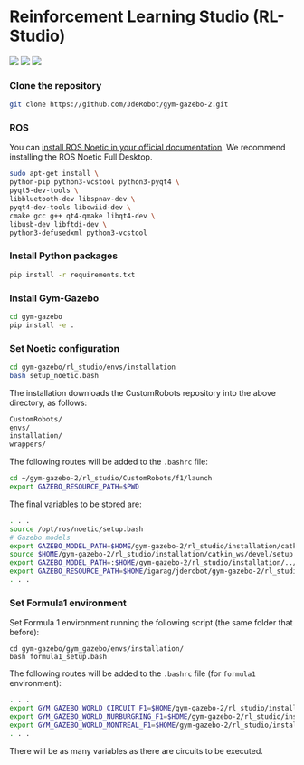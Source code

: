 # Reinforcement Learning Studio (RL-Studio)

![](https://img.shields.io/badge/Gazebo-11-orange) ![](https://img.shields.io/badge/ROS-Noetic-blue) ![](https://img.shields.io/badge/Python-3.8-yellowInstall)

### Clone the repository

```bash
git clone https://github.com/JdeRobot/gym-gazebo-2.git
```

### ROS

You can [install ROS Noetic in your official documentation](http://wiki.ros.org/noetic/Installation/Ubuntu). We recommend installing the ROS Noetic Full Desktop.

```bash
sudo apt-get install \
python-pip python3-vcstool python3-pyqt4 \
pyqt5-dev-tools \
libbluetooth-dev libspnav-dev \
pyqt4-dev-tools libcwiid-dev \
cmake gcc g++ qt4-qmake libqt4-dev \
libusb-dev libftdi-dev \
python3-defusedxml python3-vcstool
```

### Install Python packages

```bash
pip install -r requirements.txt
```

### Install Gym-Gazebo

```bash
cd gym-gazebo
pip install -e .
```

### Set Noetic configuration

```bash
cd gym-gazebo/rl_studio/envs/installation
bash setup_noetic.bash
```

The installation downloads the CustomRobots repository into the above directory, as follows:

```bash
CustomRobots/
envs/
installation/
wrappers/
```

The following routes will be added to the `.bashrc` file:

```bash
cd ~/gym-gazebo-2/rl_studio/CustomRobots/f1/launch
export GAZEBO_RESOURCE_PATH=$PWD
```

The final variables to be stored are:

```bash
. . .
source /opt/ros/noetic/setup.bash
# Gazebo models
export GAZEBO_MODEL_PATH=$HOME/gym-gazebo-2/rl_studio/installation/catkin_ws/../CustomRobots/f1/models
source $HOME/gym-gazebo-2/rl_studio/installation/catkin_ws/devel/setup.bash
export GAZEBO_MODEL_PATH=:$HOME/gym-gazebo-2/rl_studio/installation/../CustomRobots/f1/models
export GAZEBO_RESOURCE_PATH=$HOME/igarag/jderobot/gym-gazebo-2/rl_studio/CustomRobots/f1/worlds
. . .
```

### Set Formula1 environment

Set Formula 1 environment running the following script (the same folder that before):

```
cd gym-gazebo/gym_gazebo/envs/installation/
bash formula1_setup.bash
```

The following routes will be added to the `.bashrc` file (for `formula1` environment):

```bash
. . .
export GYM_GAZEBO_WORLD_CIRCUIT_F1=$HOME/gym-gazebo-2/rl_studio/installation/../CustomRobots/f1/worlds/simple_circuit.world
export GYM_GAZEBO_WORLD_NURBURGRING_F1=$HOME/gym-gazebo-2/rl_studio/installation/../CustomRobots/f1/worlds/nurburgring_line.world
export GYM_GAZEBO_WORLD_MONTREAL_F1=$HOME/gym-gazebo-2/rl_studio/installation/../CustomRobots/f1/worlds/montreal_line.world
. . .
```

There will be as many variables as there are circuits to be executed.

